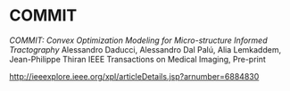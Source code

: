 COMMIT
======

*COMMIT: Convex Optimization Modeling for Micro-structure Informed Tractography*
Alessandro Daducci, Alessandro Dal Palú, Alia Lemkaddem, Jean-Philippe Thiran
IEEE Transactions on Medical Imaging, Pre-print

http://ieeexplore.ieee.org/xpl/articleDetails.jsp?arnumber=6884830

